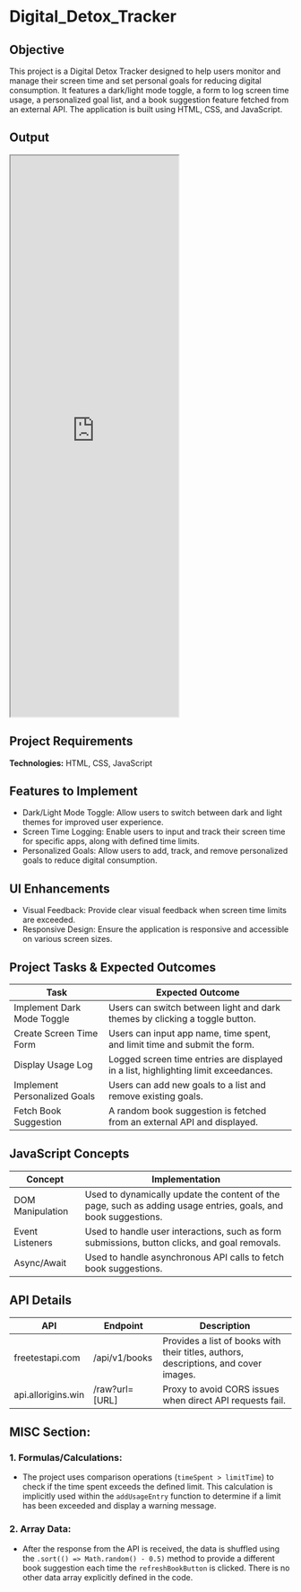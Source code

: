 # Digital_Detox_Tracker

## Objective
This project is a Digital Detox Tracker designed to help users monitor and manage their screen time and set personal goals for reducing digital consumption. It features a dark/light mode toggle, a form to log screen time usage, a personalized goal list, and a book suggestion feature fetched from an external API. The application is built using HTML, CSS, and JavaScript.

## Output
<iframe src="https://niat-web.github.io/Digital_Detox_Tracker/" height="1000" width="300" title="Digital_Detox_Tracker"></iframe>

## Project Requirements
**Technologies:** HTML, CSS, JavaScript

## Features to Implement
- Dark/Light Mode Toggle: Allow users to switch between dark and light themes for improved user experience.
- Screen Time Logging: Enable users to input and track their screen time for specific apps, along with defined time limits.
- Personalized Goals: Allow users to add, track, and remove personalized goals to reduce digital consumption.

## UI Enhancements
- Visual Feedback: Provide clear visual feedback when screen time limits are exceeded.
- Responsive Design: Ensure the application is responsive and accessible on various screen sizes.

## Project Tasks & Expected Outcomes
| Task | Expected Outcome |
|------|------------------|
| Implement Dark Mode Toggle | Users can switch between light and dark themes by clicking a toggle button. |
| Create Screen Time Form | Users can input app name, time spent, and limit time and submit the form. |
| Display Usage Log | Logged screen time entries are displayed in a list, highlighting limit exceedances. |
| Implement Personalized Goals | Users can add new goals to a list and remove existing goals. |
| Fetch Book Suggestion | A random book suggestion is fetched from an external API and displayed. |

## JavaScript Concepts
| Concept | Implementation |
|---------|----------------|
| DOM Manipulation | Used to dynamically update the content of the page, such as adding usage entries, goals, and book suggestions. |
| Event Listeners | Used to handle user interactions, such as form submissions, button clicks, and goal removals. |
| Async/Await | Used to handle asynchronous API calls to fetch book suggestions. |

## API Details
| API | Endpoint | Description |
|-----|----------|-------------|
| freetestapi.com | /api/v1/books | Provides a list of books with their titles, authors, descriptions, and cover images. |
| api.allorigins.win | /raw?url=[URL] | Proxy to avoid CORS issues when direct API requests fail. |

## MISC Section:

### 1. Formulas/Calculations:
- The project uses comparison operations (`timeSpent > limitTime`) to check if the time spent exceeds the defined limit. This calculation is implicitly used within the `addUsageEntry` function to determine if a limit has been exceeded and display a warning message.
### 2. Array Data:
- After the response from the API is received, the data is shuffled using the `.sort(() => Math.random() - 0.5)` method to provide a different book suggestion each time the `refreshBookButton` is clicked. There is no other data array explicitly defined in the code.